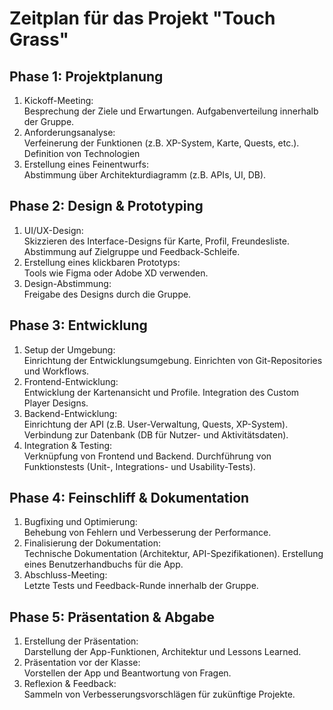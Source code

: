 # Zeitplan für das Projekt "Touch Grass"

## Phase 1: Projektplanung

1. Kickoff-Meeting:\
    Besprechung der Ziele und Erwartungen.
    Aufgabenverteilung innerhalb der Gruppe.
2. Anforderungsanalyse:\
    Verfeinerung der Funktionen (z.B. XP-System, Karte, Quests, etc.).
    Definition von Technologien 
3. Erstellung eines Feinentwurfs:\
    Abstimmung über Architekturdiagramm (z.B. APIs, UI, DB).

## Phase 2: Design & Prototyping

1. UI/UX-Design:\
    Skizzieren des Interface-Designs für Karte, Profil, Freundesliste.
    Abstimmung auf Zielgruppe und Feedback-Schleife.
2. Erstellung eines klickbaren Prototyps:\
    Tools wie Figma oder Adobe XD verwenden.
3. Design-Abstimmung:\
    Freigabe des Designs durch die Gruppe.

## Phase 3: Entwicklung

1. Setup der Umgebung:\
    Einrichtung der Entwicklungsumgebung.
    Einrichten von Git-Repositories und Workflows.
2. Frontend-Entwicklung:\
    Entwicklung der Kartenansicht und Profile.
    Integration des Custom Player Designs.
3. Backend-Entwicklung:\
    Einrichtung der API (z.B. User-Verwaltung, Quests, XP-System).
    Verbindung zur Datenbank (DB für Nutzer- und Aktivitätsdaten).
4. Integration & Testing:\
    Verknüpfung von Frontend und Backend.
    Durchführung von Funktionstests (Unit-, Integrations- und Usability-Tests).

## Phase 4: Feinschliff & Dokumentation

1. Bugfixing und Optimierung:\
    Behebung von Fehlern und Verbesserung der Performance.
2. Finalisierung der Dokumentation:\
    Technische Dokumentation (Architektur, API-Spezifikationen).
    Erstellung eines Benutzerhandbuchs für die App.
3. Abschluss-Meeting:\
    Letzte Tests und Feedback-Runde innerhalb der Gruppe.

## Phase 5: Präsentation & Abgabe

1. Erstellung der Präsentation:\
    Darstellung der App-Funktionen, Architektur und Lessons Learned.
2. Präsentation vor der Klasse:\
    Vorstellen der App und Beantwortung von Fragen.
3. Reflexion & Feedback:\
    Sammeln von Verbesserungsvorschlägen für zukünftige Projekte.
